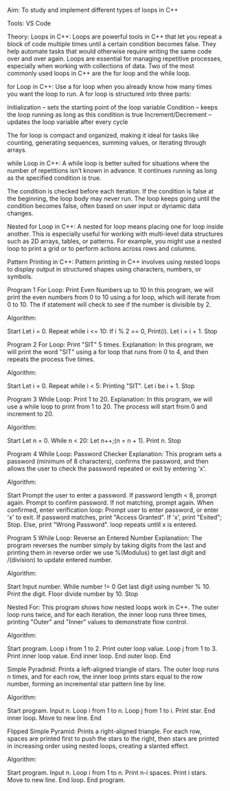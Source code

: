 Aim: To study and implement different types of loops in C++

Tools: VS Code

Theory:
Loops in C++:
Loops are powerful tools in C++ that let you repeat a block of code multiple times until a certain condition becomes false. They help automate tasks that would otherwise require writing the same code over and over again. Loops are essential for managing repetitive processes, especially when working with collections of data. Two of the most commonly used loops in C++ are the for loop and the while loop.

for Loop in C++:
Use a for loop when you already know how many times you want the loop to run. A for loop is structured into three parts:

Initialization – sets the starting point of the loop variable
Condition – keeps the loop running as long as this condition is true
Increment/Decrement – updates the loop variable after every cycle

The for loop is compact and organized, making it ideal for tasks like counting, generating sequences, summing values, or iterating through arrays.

while Loop in C++:
A while loop is better suited for situations where the number of repetitions isn’t known in advance. It continues running as long as the specified condition is true.

The condition is checked before each iteration.
If the condition is false at the beginning, the loop body may never run.
The loop keeps going until the condition becomes false, often based on user input or dynamic data changes.

Nested for Loop in C++:
A nested for loop means placing one for loop inside another. This is especially useful for working with multi-level data structures such as 2D arrays, tables, or patterns. For example, you might use a nested loop to print a grid or to perform actions across rows and columns.

Pattern Printing in C++:
Pattern printing in C++ involves using nested loops to display output in structured shapes using characters, numbers, or symbols.

Program 1 For Loop: Print Even Numbers up to 10
In this program, we will print the even numbers from 0 to 10 using a for loop, which will iterate from 0 to 10. The if statement will check to see if the number is divisible by 2.

Algorithm:

Start
Let i = 0.
Repeat while i <= 10:
If i % 2 == 0, Print(i).
Let i = i + 1.
Stop


Program 2 For Loop: Print "SIT" 5 times.
Explanation:
In this program, we will print the word "SIT" using a for loop that runs from 0 to 4, and then repeats the process five times.

Algorithm:

Start
Let i = 0.
Repeat while i < 5:
Printing "SIT".
Let i be i + 1.
Stop


Program 3 While Loop: Print 1 to 20.
Explanation:
In this program, we will use a while loop to print from 1 to 20. The process will start from 0 and increment to 20.

Algorithm:

Start
Let n = 0.
While n < 20:
Let n++;(n = n + 1).
Print n.
Stop


Program 4 While Loop: Password Checker
Explanation:
This program sets a password (minimum of 8 characters), confirms the password, and then allows the user to check the password repeated or exit by entering 'x'.

Algorithm:

Start
Prompt the user to enter a password.
If password length < 8, prompt again.
Prompt to confirm password.
If not matching, prompt again.
When confirmed, enter verification loop:
Prompt user to enter password, or enter 'x' to exit.
If password matches, print "Access Granted".
If 'x', print "Exited"; Stop.
Else, print "Wrong Password".
loop repeats untill x is entered.


Program 5 While Loop: Reverse an Entered Number
Explanation:
The program reverses the number simply by taking digits from the last and printing them in reverse order we use %(Modulus) to get last digit and /(division) to update entered number.

Algorithm:

Start
Input number.
While number != 0
Get last digit using number % 10.
Print the digit.
Floor divide number by 10.
Stop


Nested For:
This program shows how nested loops work in C++. The outer loop runs twice, and for each iteration, the inner loop runs three times, printing "Outer" and "Inner" values to demonstrate flow control.

Algorithm:

Start program.
Loop i from 1 to 2.
Print outer loop value.
Loop j from 1 to 3.
Print inner loop value.
End inner loop.
End outer loop.
End 


Simple Pyradmid:
Prints a left-aligned triangle of stars. The outer loop runs n times, and for each row, the inner loop prints stars equal to the row number, forming an incremental star pattern line by line.

Algorithm:

Start program.
Input n.
Loop i from 1 to n.
Loop j from 1 to i.
Print star.
End inner loop.
Move to new line.
End 


Flipped Simple Pyramid:
Prints a right-aligned triangle. For each row, spaces are printed first to push the stars to the right, then stars are printed in increasing order using nested loops, creating a slanted effect.

Algorithm:

Start program.
Input n.
Loop i from 1 to n.
Print n-i spaces.
Print i stars.
Move to new line.
End loop.
End program.
